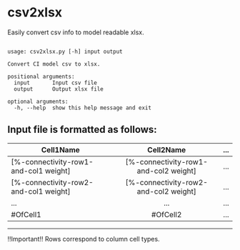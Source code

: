 # csv2xlsx
Easily convert csv info to model readable xlsx.

```

usage: csv2xlsx.py [-h] input output

Convert CI model csv to xlsx.

positional arguments:
  input       Input csv file
  output      Output xlsx file

optional arguments:
  -h, --help  show this help message and exit

```

Input file is formatted as follows:
-------------------------------------------------------------------------------

| Cell1Name     | Cell2Name     | ...  |
| ------------- |:-------------:| -----:|
| [%-connectivity-row1-and-col1 weight]     | [%-connectivity-row1-and-col2 weight] | ... |
| [%-connectivity-row2-and-col1 weight]      | [%-connectivity-row2-and-col2 weight]      |   ... |
| ... | ...      |    ... |
| #OfCell1 | #OfCell2      |    ... |

-------------------------------------------------------------------------------
!!Important!!
Rows correspond to column cell types.
